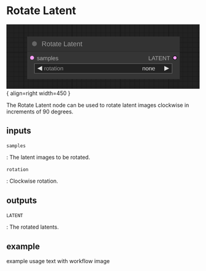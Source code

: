 # Rotate Latent

![Rotate Latent node](../media/RotateLatent.svg){ align=right width=450 }

The Rotate Latent node can be used to rotate latent images clockwise in increments of 90 degrees.

## inputs

`samples`

:   The latent images to be rotated.

`rotation`

:   Clockwise rotation.

## outputs

`LATENT`

:   The rotated latents.

## example

example usage text with workflow image